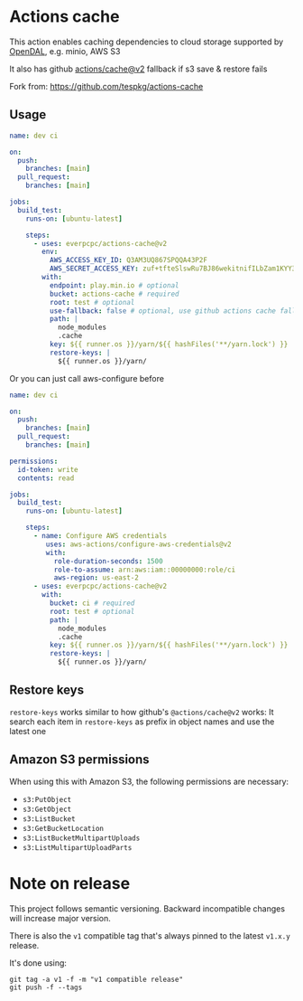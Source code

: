 # Actions cache

This action enables caching dependencies to cloud storage supported by [OpenDAL](https://github.com/apache/incubator-opendal), e.g. minio, AWS S3

It also has github [actions/cache@v2](https://github.com/actions/cache) fallback if s3 save & restore fails

Fork from: https://github.com/tespkg/actions-cache

## Usage

```yaml
name: dev ci

on:
  push:
    branches: [main]
  pull_request:
    branches: [main]

jobs:
  build_test:
    runs-on: [ubuntu-latest]

    steps:
      - uses: everpcpc/actions-cache@v2
        env:
          AWS_ACCESS_KEY_ID: Q3AM3UQ867SPQQA43P2F
          AWS_SECRET_ACCESS_KEY: zuf+tfteSlswRu7BJ86wekitnifILbZam1KYY3TG
        with:
          endpoint: play.min.io # optional
          bucket: actions-cache # required
          root: test # optional
          use-fallback: false # optional, use github actions cache fallback, default false
          path: |
            node_modules
            .cache
          key: ${{ runner.os }}/yarn/${{ hashFiles('**/yarn.lock') }}
          restore-keys: |
            ${{ runner.os }}/yarn/
```

Or you can just call aws-configure before

```yaml
name: dev ci

on:
  push:
    branches: [main]
  pull_request:
    branches: [main]

permissions:
  id-token: write
  contents: read

jobs:
  build_test:
    runs-on: [ubuntu-latest]

    steps:
      - name: Configure AWS credentials
         uses: aws-actions/configure-aws-credentials@v2
         with:
           role-duration-seconds: 1500
           role-to-assume: arn:aws:iam::00000000:role/ci
           aws-region: us-east-2
      - uses: everpcpc/actions-cache@v2
        with:
          bucket: ci # required
          root: test # optional
          path: |
            node_modules
            .cache
          key: ${{ runner.os }}/yarn/${{ hashFiles('**/yarn.lock') }}
          restore-keys: |
            ${{ runner.os }}/yarn/
```

## Restore keys

`restore-keys` works similar to how github's `@actions/cache@v2` works: It search each item in `restore-keys`
as prefix in object names and use the latest one

## Amazon S3 permissions

When using this with Amazon S3, the following permissions are necessary:

- `s3:PutObject`
- `s3:GetObject`
- `s3:ListBucket`
- `s3:GetBucketLocation`
- `s3:ListBucketMultipartUploads`
- `s3:ListMultipartUploadParts`

# Note on release

This project follows semantic versioning. Backward incompatible changes will
increase major version.

There is also the `v1` compatible tag that's always pinned to the latest
`v1.x.y` release.

It's done using:

```
git tag -a v1 -f -m "v1 compatible release"
git push -f --tags
```
